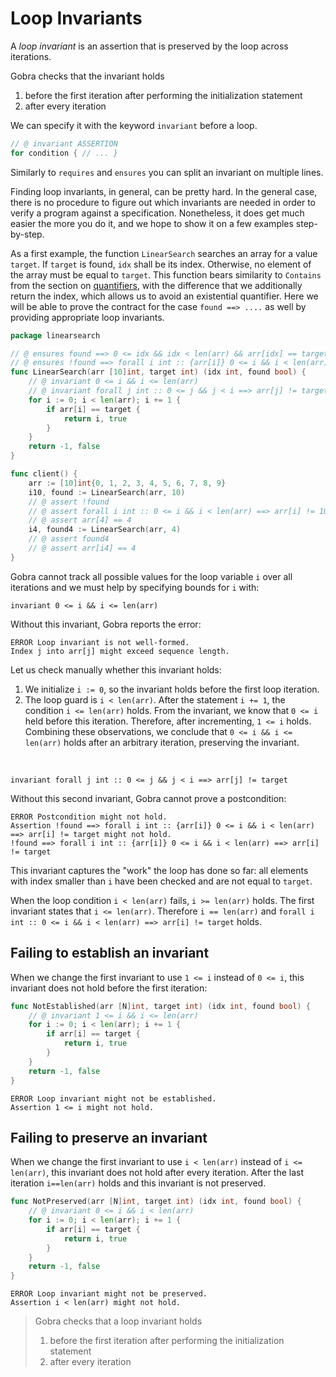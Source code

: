 # Loop Invariants

A _loop invariant_ is an assertion that is preserved by the loop across iterations.

 Gobra checks that the invariant holds
 1. before the first iteration after performing the initialization statement
 2. after every iteration

<!-- If the loop is exited early with a `break` or `return` statement, the invariant may not hold. -->

We can specify it with the keyword `invariant` before a loop.
``` go
// @ invariant ASSERTION
for condition { // ... }
```

Similarly to `requires` and `ensures` you can split an invariant on multiple lines.

Finding loop invariants, in general, can be pretty hard.
In the general case, there is no procedure to figure out which invariants are needed in order to verify a program against a specification.
Nonetheless, it does get much easier the more you do it, and we hope to show it on a few examples step-by-step.

As a first example, the function `LinearSearch` searches an array for a value `target`.
If `target` is found, `idx` shall be its index.
Otherwise, no element of the array must be equal to `target`.
This function bears similarity to `Contains` from the section on [quantifiers](quantifier.md),
with the difference that we additionally return the index, which allows us to avoid an existential quantifier.
Here we will be able to prove the contract for the case `found ==> ....` as well by providing appropriate loop invariants.

``` go
package linearsearch

// @ ensures found ==> 0 <= idx && idx < len(arr) && arr[idx] == target
// @ ensures !found ==> forall i int :: {arr[i]} 0 <= i && i < len(arr) ==> arr[i] != target
func LinearSearch(arr [10]int, target int) (idx int, found bool) {
	// @ invariant 0 <= i && i <= len(arr)
	// @ invariant forall j int :: 0 <= j && j < i ==> arr[j] != target
	for i := 0; i < len(arr); i += 1 {
		if arr[i] == target {
			return i, true
		}
	}
	return -1, false
}

func client() {
	arr := [10]int{0, 1, 2, 3, 4, 5, 6, 7, 8, 9}
	i10, found := LinearSearch(arr, 10)
	// @ assert !found
	// @ assert forall i int :: 0 <= i && i < len(arr) ==> arr[i] != 10
	// @ assert arr[4] == 4
	i4, found4 := LinearSearch(arr, 4)
	// @ assert found4
	// @ assert arr[i4] == 4
}
```
Gobra cannot track all possible values for the loop variable `i` over all iterations and we must help by specifying bounds for `i` with:
``` gobra
invariant 0 <= i && i <= len(arr)
```
Without this invariant, Gobra reports the error:
``` text
ERROR Loop invariant is not well-formed. 
Index j into arr[j] might exceed sequence length.
```
Let us check manually whether this invariant holds:
1. We initialize `i := 0`, so the invariant holds before the first loop iteration.
2. The loop guard is `i < len(arr)`. After the statement `i += 1`, the condition `i <= len(arr)` holds. From the invariant, we know that `0 <= i` held before this iteration. Therefore, after incrementing, `1 <= i` holds. Combining these observations, we conclude that `0 <= i && i <= len(arr)` holds after an arbitrary iteration, preserving the invariant.

<br/>

``` gobra
invariant forall j int :: 0 <= j && j < i ==> arr[j] != target
```
Without this second invariant, Gobra cannot prove a postcondition:
``` text
ERROR Postcondition might not hold. 
Assertion !found ==> forall i int :: {arr[i]} 0 <= i && i < len(arr) ==> arr[i] != target might not hold.
!found ==> forall i int :: {arr[i]} 0 <= i && i < len(arr) ==> arr[i] != target
```
This invariant captures the "work" the loop has done so far: all elements with index smaller than `i` have been checked and are not equal to `target`.

When the loop condition `i < len(arr)` fails, `i >= len(arr)` holds.
The first invariant states that `i <= len(arr)`.
Therefore `i == len(arr)` and `forall i int :: 0 <= i && i < len(arr) ==> arr[i] != target` holds.


## Failing to establish an invariant
When we change the first invariant to use `1 <= i` instead of `0 <= i`, this invariant does not hold before the first iteration:
``` go
func NotEstablished(arr [N]int, target int) (idx int, found bool) {
	// @ invariant 1 <= i && i <= len(arr)
	for i := 0; i < len(arr); i += 1 {
		if arr[i] == target {
			return i, true
		}
	}
	return -1, false
}
```
``` text
ERROR Loop invariant might not be established. 
Assertion 1 <= i might not hold.
```

## Failing to preserve an invariant
When we change the first invariant to use `i < len(arr)` instead of `i <= len(arr)`, this invariant does not hold after every iteration.
After the last iteration `i==len(arr)` holds and this invariant is not preserved.
``` go
func NotPreserved(arr [N]int, target int) (idx int, found bool) {
	// @ invariant 0 <= i && i < len(arr)
	for i := 0; i < len(arr); i += 1 {
		if arr[i] == target {
			return i, true
		}
	}
	return -1, false
}
```
``` text
ERROR Loop invariant might not be preserved. 
Assertion i < len(arr) might not hold.
```
<!-- ``` text -->
<!-- ERROR Postcondition might not hold.  -->
<!-- Assertion !found ==> forall i int :: {arr[i]} 0 <= i && i < len(arr) ==> arr[i] != target might not hold. -->
<!-- ``` -->

<!--
``` gobra
func client() {
	{ // to limit the scope
		i := 0 // hoisted initialization

		assert INV

		invariant INV
		for ; i < N; i++ {
			BODY	// assuming no jumps outside
			assert INV
		}
		assert INV
	}
	// assert INV // may fail here, could depend on i that is out of scope
}
``` 
-->
	

> Gobra checks that a loop invariant holds
> 1. before the first iteration after performing the initialization statement
> 2. after every iteration
